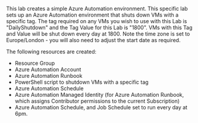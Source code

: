 This lab creates a simple Azure Automation environment. This specific lab sets up an Azure Automation environment that shuts down VMs with a specific tag. The tag required on any VMs you wish to use with this Lab is "DailyShutdown" and the Tag Value for this Lab is "1800". VMs with this Tag and Value will be shut down every day at 1800. Note the time zone is set to Europe/London - you will also need to adjust the start date as required. 

The following resources are created:

 - Resource Group
 - Azure Automation Account
 - Azure Automation Runbook
 - PowerShell script to shutdown VMs with a specific tag
 - Azure Automation Schedule
 - Azure Automation Managed Identity (for Azure Automation Runbook, which assigns Contributor permissions to the current Subscription)
 - Azure Automation Schedule, and Job Schedule set to run every day at 6pm. 